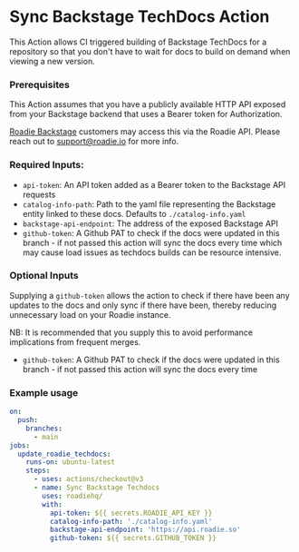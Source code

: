 # Sync Backstage TechDocs Action

This Action allows CI triggered building of Backstage TechDocs for a repository so that you don't have to wait for docs to build on demand when viewing a new version.

### Prerequisites

This Action assumes that you have a publicly available HTTP API exposed from your Backstage backend that uses a Bearer token for Authorization. 

[Roadie Backstage](https://roadie.io/) customers may access this via the Roadie API. Please reach out to support@roadie.io for more info. 

### Required Inputs:
- `api-token`: An API token added as a Bearer token to the Backstage API requests
- `catalog-info-path`: Path to the yaml file representing the Backstage entity linked to these docs. Defaults to `./catalog-info.yaml`
- `backstage-api-endpoint`: The address of the exposed Backstage API
- `github-token`: A Github PAT to check if the docs were updated in this branch - if not passed this action will sync the docs every time which may cause load issues as techdocs builds can be resource intensive.

### Optional Inputs
Supplying a `github-token` allows the action to check if there have been any updates to the docs and only sync if there have been, thereby reducing unnecessary load on your Roadie instance.

NB: It is recommended that you supply this to avoid performance implications from frequent merges.

- `github-token`: A Github PAT to check if the docs were updated in this branch - if not passed this action will sync the docs every time

### Example usage
```yaml
on:
  push:
    branches:
      - main
jobs:
  update_roadie_techdocs:
    runs-on: ubuntu-latest
    steps:
      - uses: actions/checkout@v3
      - name: Sync Backstage Techdocs
        uses: roadiehq/
        with:
          api-token: ${{ secrets.ROADIE_API_KEY }}
          catalog-info-path: './catalog-info.yaml'
          backstage-api-endpoint: 'https://api.roadie.so'
          github-token: ${{ secrets.GITHUB_TOKEN }}
```

